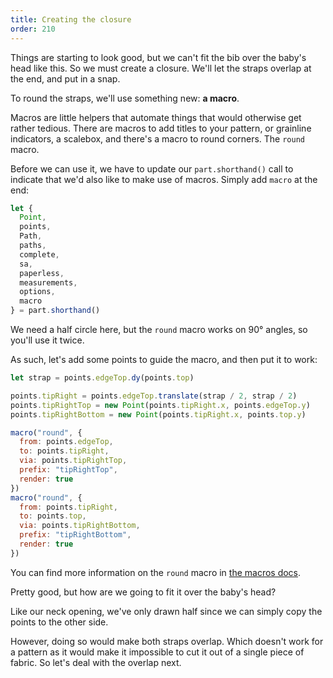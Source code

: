 ```yaml
---
title: Creating the closure
order: 210
---
```


Things are starting to look good, but we can't fit the bib over the baby's head like this.
So we must create a closure. We'll let the straps overlap at the end, and put in a snap.

To round the straps, we'll use something new: **a macro**.

Macros are little helpers that automate things that would otherwise get rather tedious.
There are macros to add titles to your pattern, or grainline indicators, a scalebox, and
there's a macro to round corners. The `round` macro.

Before we can use it, we have to update our `part.shorthand()` call to indicate that we'd
also like to make use of macros. Simply add `macro` at the end:

```js
let {
  Point,
  points,
  Path,
  paths,
  complete,
  sa,
  paperless,
  measurements,
  options,
  macro
} = part.shorthand()
```

We need a half circle here, but the `round` macro works on 90° angles, so you'll use it twice.

As such, let's add some points to guide the macro, and then put it to work:

```js
let strap = points.edgeTop.dy(points.top)

points.tipRight = points.edgeTop.translate(strap / 2, strap / 2)
points.tipRightTop = new Point(points.tipRight.x, points.edgeTop.y)
points.tipRightBottom = new Point(points.tipRight.x, points.top.y)

macro("round", {
  from: points.edgeTop,
  to: points.tipRight,
  via: points.tipRightTop,
  prefix: "tipRightTop",
  render: true
})
macro("round", {
  from: points.tipRight,
  to: points.top,
  via: points.tipRightBottom,
  prefix: "tipRightBottom",
  render: true
})
```

<Note> You can find more information on the `round` macro in [the macros docs](/reference/api/macros/round/).</Note>

<Example pattern="tutorial" part="step7">
Pretty good, but how are we going to fit it over the baby's head?
</Example>

Like our neck opening, we've only drawn half since we can simply copy the points to the other side.

However, doing so would make both straps overlap. Which doesn't work for a pattern as it would make it
impossible to cut it out of a single piece of fabric. So let's deal with the overlap next.



